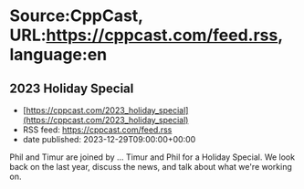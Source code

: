 # Source:CppCast, URL:https://cppcast.com/feed.rss, language:en

## 2023 Holiday Special
 - [https://cppcast.com/2023_holiday_special](https://cppcast.com/2023_holiday_special)
 - RSS feed: https://cppcast.com/feed.rss
 - date published: 2023-12-29T09:00:00+00:00

Phil and Timur are joined by ... Timur and Phil for a Holiday Special. We look back on the last year, discuss the news, and talk about what we're working on.

